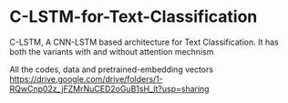 # C-LSTM-for-Text-Classification
C-LSTM, A CNN-LSTM based architecture  for Text Classification. It has both the variants with and without attention mechnism


All the codes, data and pretrained-embedding vectors
https://drive.google.com/drive/folders/1-RQwCnp02z_jFZMrNuCED2oGuB1sH_lt?usp=sharing
